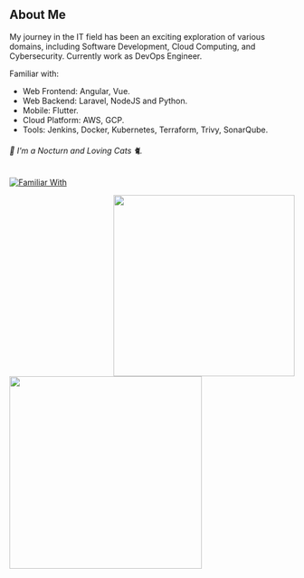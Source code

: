 ## About Me

My journey in the IT field has been an exciting exploration of various domains, including Software Development, Cloud Computing, and Cybersecurity. Currently work as DevOps Engineer.

Familiar with:
- Web Frontend: Angular, Vue.
- Web Backend: Laravel, NodeJS and Python.
- Mobile: Flutter.
- Cloud Platform: AWS, GCP.
- Tools: Jenkins, Docker, Kubernetes, Terraform, Trivy, SonarQube.

###### 🌚 I'm a Nocturn and Loving Cats 🐈.

[![Familiar With](https://skillicons.dev/icons?i=aws,gcp,gitlab,docker,kubernetes,linux,angular,vue,php,js,bash,java,python,dart,laravel,nodejs,flutter)](https://skillicons.dev)

<img align="right" width="320px" src="https://github-readme-stats-anuraghazra1.vercel.app/api/top-langs/?username=rez-f&layout=compact&theme=radical&hide=HTML,CSS&langs_count=10">

<img align="left" width="340px" src="https://github-readme-stats.vercel.app/api?username=rez-f&show_icons=true&count_private=true&include_all_commits=true&theme=radical">
